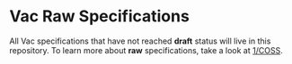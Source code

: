 # Vac Raw Specifications

All Vac specifications that have not reached **draft** status will live in this repository.
To learn more about **raw** specifications, take a look at [1/COSS](../1/coss.md).
